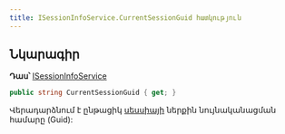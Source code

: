 ```yaml
---
title: ISessionInfoService.CurrentSessionGuid հատկություն
---
```


## Նկարագիր

**Դաս՝** [ISessionInfoService](../ISessionInfoService.md)

```c#
public string CurrentSessionGuid { get; }
```

Վերադարձնում է ընթացիկ [սեսսիայի](../../types/SessionInfo.md) ներքին նույնականացման համարը (Guid):

<!-- ### Add

```c#
public Task Add(SessionInfo sessionInfo)
```

Ավելացնում է նոր [սեսսիա](../../types/SessionInfo.md) տվյալների պահոցի [SESSIONINFO](https://asya-yesayan.github.io/as4x-docs/HTM/ProgrGuide/Database/SessionInfo.html) աղյուսակում և քեշում։

Նոր սեսսիա ավտոմատ կերպով բացվում է ծրագիր մուտք գործելիս։

**Պարամետրեր**

* `sessionInfo` - Ավելացվող [սեսսիայի ինֆորմացիան](../../types/SessionInfo.md)։

-->